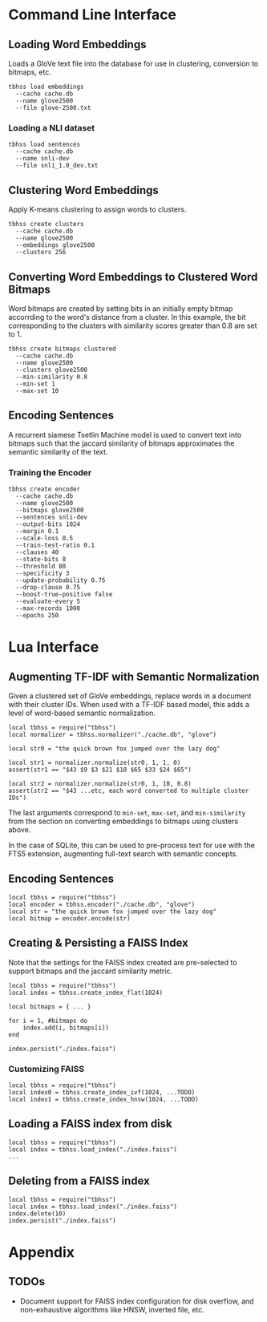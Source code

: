 # Command Line Interface

## Loading Word Embeddings

Loads a GloVe text file into the database for use in clustering, conversion to
bitmaps, etc.

    tbhss load embeddings
      --cache cache.db
      --name glove2500
      --file glove-2500.txt

### Loading a NLI dataset

    tbhss load sentences
      --cache cache.db
      --name snli-dev
      --file snli_1.0_dev.txt

## Clustering Word Embeddings

Apply K-means clustering to assign words to clusters.

    tbhss create clusters
      --cache cache.db
      --name glove2500
      --embeddings glove2500
      --clusters 256

## Converting Word Embeddings to Clustered Word Bitmaps

Word bitmaps are created by setting bits in an initially empty bitmap accorrding
to the word's distance from a cluster. In this example, the bit corresponding to
the clusters with similarity scores greater than 0.8 are set to 1.

    tbhss create bitmaps clustered
      --cache cache.db
      --name glove2500
      --clusters glove2500
      --min-similarity 0.8
      --min-set 1
      --max-set 10

## Encoding Sentences

A recurrent siamese Tsetlin Machine model is used to convert text into bitmaps
such that the jaccard similarity of bitmaps approximates the semantic similarity
of the text.

### Training the Encoder

    tbhss create encoder
      --cache cache.db
      --name glove2500
      --bitmaps glove2500
      --sentences snli-dev
      --output-bits 1024
      --margin 0.1
      --scale-loss 0.5
      --train-test-ratio 0.1
      --clauses 40
      --state-bits 8
      --threshold 80
      --specificity 3
      --update-probability 0.75
      --drop-clause 0.75
      --boost-true-positive false
      --evaluate-every 5
      --max-records 1000
      --epochs 250

# Lua Interface

## Augmenting TF-IDF with Semantic Normalization

Given a clustered set of GloVe embeddings, replace words in a document with
their cluster IDs. When used with a TF-IDF based model, this adds a level of
word-based semantic normalization.

    local tbhss = require("tbhss")
    local normalizer = tbhss.normalizer("./cache.db", "glove")

    local str0 = "the quick brown fox jumped over the lazy dog"

    local str1 = normalizer.normalize(str0, 1, 1, 0)
    assert(str1 == "$43 $9 $3 $21 $10 $65 $33 $24 $65")

    local str2 = normalizer.normalize(str0, 1, 10, 0.8)
    assert(str2 == "$43 ...etc, each word converted to multiple cluster IDs")

The last arguments correspond to `min-set`, `max-set`, and `min-similarity` from
the section on converting embeddings to bitmaps using clusters above.

In the case of SQLite, this can be used to pre-process text for use with the
FTS5 extension, augmenting full-text search with semantic concepts.

## Encoding Sentences

    local tbhss = require("tbhss")
    local encoder = tbhss.encoder("./cache.db", "glove")
    local str = "the quick brown fox jumped over the lazy dog"
    local bitmap = encoder.encode(str)

## Creating & Persisting a FAISS Index

Note that the settings for the FAISS index created are pre-selected to support
bitmaps and the jaccard similarity metric.

    local tbhss = require("tbhss")
    local index = tbhss.create_index_flat(1024)

    local bitmaps = { ... }

    for i = 1, #bitmaps do
        index.add(i, bitmaps[i])
    end

    index.persist("./index.faiss")

### Customizing FAISS

    local tbhss = require("tbhss")
    local index0 = tbhss.create_index_ivf(1024, ...TODO)
    local index1 = tbhss.create_index_hnsw(1024, ...TODO)

## Loading a FAISS index from disk

    local tbhss = require("tbhss")
    local index = tbhss.load_index("./index.faiss")
    ...

## Deleting from a FAISS index

    local tbhss = require("tbhss")
    local index = tbhss.load_index("./index.faiss")
    index.delete(10)
    index.persist("./index.faiss")

# Appendix

## TODOs

- Document support for FAISS index configuration for disk overflow, and
  non-exhaustive algorithms like HNSW, inverted file, etc.
